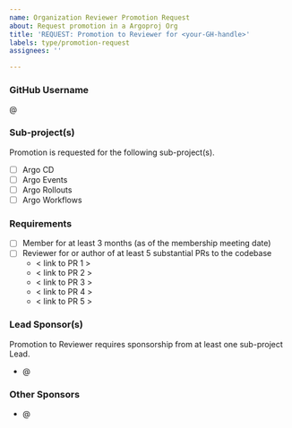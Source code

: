 ```yaml
---
name: Organization Reviewer Promotion Request
about: Request promotion in a Argoproj Org
title: 'REQUEST: Promotion to Reviewer for <your-GH-handle>'
labels: type/promotion-request
assignees: ''

---
```


### GitHub Username

@<your-GH-handle>

### Sub-project(s)

Promotion is requested for the following sub-project(s).

- [ ] Argo CD
- [ ] Argo Events
- [ ] Argo Rollouts
- [ ] Argo Workflows

### Requirements

- [ ] Member for at least 3 months (as of the membership meeting date)
- [ ] Reviewer for or author of at least 5 substantial PRs to the codebase
    - < link to PR 1 >
    - < link to PR 2 >
    - < link to PR 3 >
    - < link to PR 4 >
    - < link to PR 5 >

### Lead Sponsor(s)

Promotion to Reviewer requires sponsorship from at least one sub-project Lead.

- @<sponsor-1>

### Other Sponsors

- @<sponsor-1>
